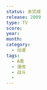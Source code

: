 ```yaml
---
status: 未完成
release: 2009
type: TV
score:
year:
month:
category:
  - 动漫
tags:
  - A类
  - 漫改
  - 战斗
  - 
---
```

